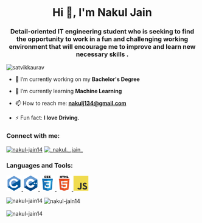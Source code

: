 <h1 align="center">Hi 👋, I'm Nakul Jain</h1>
<h3 align="center">Detail-oriented IT engineering student who is seeking
to find the opportunity to work in a fun and challenging
working environment that will encourage me to
improve and learn new necessary skills .</h3>

<p align="left"> <img src="https://komarev.com/ghpvc/?username=satvikkaurav&label=Profile%20views&color=0e75b6&style=flat" alt="satvikkaurav" /> </p>

- 🔭 I’m currently working on my **Bachelor's Degree**

- 🌱 I’m currently learning **Machine Learning**

- 📫 How to reach me: **nakulj134@gmail.com**

- ⚡ Fun fact: **I love Driving.**

<h3 align="left">Connect with me:</h3>
<p align="left">
<a href="https://linkedin.com/in/nakul-jain14" target="blank"><img align="center" src="https://raw.githubusercontent.com/rahuldkjain/github-profile-readme-generator/master/src/images/icons/Social/linked-in-alt.svg" alt="nakul-jain14" height="30" width="40" /></a>
<a href="https://instagram.com/_nakul._.jain_" target="blank"><img align="center" src="https://raw.githubusercontent.com/rahuldkjain/github-profile-readme-generator/master/src/images/icons/Social/instagram.svg" alt="_nakul._.jain_" height="30" width="40" /></a>
</p>

<h3 align="left">Languages and Tools:</h3>
<p align="left"> <a href="https://www.cprogramming.com/" target="_blank"> <img src="https://raw.githubusercontent.com/devicons/devicon/master/icons/c/c-original.svg" alt="c" width="40" height="40"/> </a> <a href="https://www.w3schools.com/cpp/" target="_blank"> <img src="https://raw.githubusercontent.com/devicons/devicon/master/icons/cplusplus/cplusplus-original.svg" alt="cplusplus" width="40" height="40"/> </a> <a href="https://www.w3schools.com/css/" target="_blank"> <img src="https://raw.githubusercontent.com/devicons/devicon/master/icons/css3/css3-original-wordmark.svg" alt="css3" width="40" height="40"/> </a> <a href="https://www.w3.org/html/" target="_blank"> <img src="https://raw.githubusercontent.com/devicons/devicon/master/icons/html5/html5-original-wordmark.svg" alt="html5" width="40" height="40"/> </a> <a href="https://developer.mozilla.org/en-US/docs/Web/JavaScript" target="_blank"> <img src="https://raw.githubusercontent.com/devicons/devicon/master/icons/javascript/javascript-original.svg" alt="javascript" width="40" height="40"/> </a> </p>

<p><img align="left" src="https://github-readme-stats.vercel.app/api/top-langs?username=nakul-jain14&show_icons=true&locale=en&layout=compact" alt="nakul-jain14" /></p>

<p>&nbsp;<img align="center" src="https://github-readme-stats.vercel.app/api?username=nakul-jain14&show_icons=true&locale=en" alt="nakul-jain14" /></p>

<p><img align="center" src="https://github-readme-streak-stats.herokuapp.com/?user=nakul-jain14&" alt="nakul-jain14" /></p>


<!--
**nakul-jain14/nakul-jain14** is a ✨ _special_ ✨ repository because its `README.md` (this file) appears on your GitHub profile.

Here are some ideas to get you started:

- 🔭 I’m currently working on ...
- 🌱 I’m currently learning ...
- 👯 I’m looking to collaborate on ...
- 🤔 I’m looking for help with ...
- 💬 Ask me about ...
- 📫 How to reach me: ...
- 😄 Pronouns: ...
- ⚡ Fun fact: ...
-->
